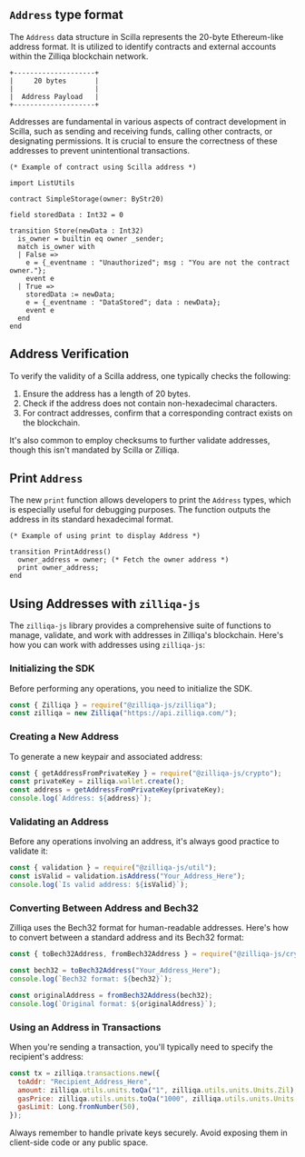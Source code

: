 ## `Address` type format

The `Address` data structure in Scilla represents the 20-byte Ethereum-like
address format. It is utilized to identify contracts and external accounts
within the Zilliqa blockchain network.

```text
+--------------------+
|     20 bytes       |
|                    |
|  Address Payload   |
+--------------------+
```

Addresses are fundamental in various aspects of contract development in Scilla,
such as sending and receiving funds, calling other contracts, or designating
permissions. It is crucial to ensure the correctness of these addresses to
prevent unintentional transactions.

```scilla
(* Example of contract using Scilla address *)

import ListUtils

contract SimpleStorage(owner: ByStr20)

field storedData : Int32 = 0

transition Store(newData : Int32)
  is_owner = builtin eq owner _sender;
  match is_owner with
  | False =>
    e = {_eventname : "Unauthorized"; msg : "You are not the contract owner."};
    event e
  | True =>
    storedData := newData;
    e = {_eventname : "DataStored"; data : newData};
    event e
  end
end
```

## Address Verification

To verify the validity of a Scilla address, one typically checks the following:

1. Ensure the address has a length of 20 bytes.
2. Check if the address does not contain non-hexadecimal characters.
3. For contract addresses, confirm that a corresponding contract exists on the
   blockchain.

It's also common to employ checksums to further validate addresses, though this
isn't mandated by Scilla or Zilliqa.

## Print `Address`

The new `print` function allows developers to print the `Address` types, which
is especially useful for debugging purposes. The function outputs the address in
its standard hexadecimal format.

```scilla
(* Example of using print to display Address *)

transition PrintAddress()
  owner_address = owner; (* Fetch the owner address *)
  print owner_address;
end
```

## Using Addresses with `zilliqa-js`

The `zilliqa-js` library provides a comprehensive suite of functions to manage,
validate, and work with addresses in Zilliqa's blockchain. Here's how you can
work with addresses using `zilliqa-js`:

### Initializing the SDK

Before performing any operations, you need to initialize the SDK.

```javascript
const { Zilliqa } = require("@zilliqa-js/zilliqa");
const zilliqa = new Zilliqa("https://api.zilliqa.com/");
```

### **Creating a New Address**

To generate a new keypair and associated address:

```javascript
const { getAddressFromPrivateKey } = require("@zilliqa-js/crypto");
const privateKey = zilliqa.wallet.create();
const address = getAddressFromPrivateKey(privateKey);
console.log(`Address: ${address}`);
```

### Validating an Address

Before any operations involving an address, it's always good practice to
validate it:

```javascript
const { validation } = require("@zilliqa-js/util");
const isValid = validation.isAddress("Your_Address_Here");
console.log(`Is valid address: ${isValid}`);
```

### Converting Between Address and Bech32

Zilliqa uses the Bech32 format for human-readable addresses. Here's how to
convert between a standard address and its Bech32 format:

```javascript
const { toBech32Address, fromBech32Address } = require("@zilliqa-js/crypto");

const bech32 = toBech32Address("Your_Address_Here");
console.log(`Bech32 format: ${bech32}`);

const originalAddress = fromBech32Address(bech32);
console.log(`Original format: ${originalAddress}`);
```

### Using an Address in Transactions

When you're sending a transaction, you'll typically need to specify the
recipient's address:

```javascript
const tx = zilliqa.transactions.new({
  toAddr: "Recipient_Address_Here",
  amount: zilliqa.utils.units.toQa("1", zilliqa.utils.units.Units.Zil), // 1 ZIL
  gasPrice: zilliqa.utils.units.toQa("1000", zilliqa.utils.units.Units.Li), // Gas Price in Li
  gasLimit: Long.fromNumber(50),
});
```

Always remember to handle private keys securely. Avoid exposing them in
client-side code or any public space.
